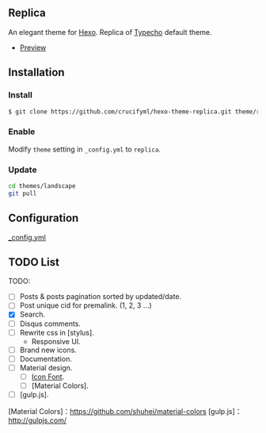 Replica
---

An elegant theme for [Hexo]. Replica of [Typecho] default theme.

- [Preview](https://blog.crucifyml.com/)

## Installation

### Install

```bash
$ git clone https://github.com/crucifyml/hexo-theme-replica.git theme/replica
```

### Enable

Modify `theme` setting in `_config.yml` to `replica`.

### Update

``` bash
cd themes/landscape
git pull
```

## Configuration

[_config.yml](_config.yml)

## TODO List

TODO:
- [ ] Posts & posts pagination sorted by updated/date.
- [ ] Post unique cid for premalink. (1, 2, 3 ...)
- [x] Search.
- [ ] Disqus comments.
- [ ] Rewrite css in [stylus].
  - Responsive UI.
- [ ] Brand new icons.
- [ ] Documentation.
- [ ] Material design.
  - [ ] [Icon Font].
  - [ ] [Material Colors].
- [ ] [gulp.js].

[Hexo]: https://hexo.io/
[Typecho]: http://typecho.org/
[styl]: https://github.com/stylus/stylus
[Icon Font]: http://google.github.io/material-design-icons/
[Material Colors]：https://github.com/shuhei/material-colors
[gulp.js]： http://gulpjs.com/
